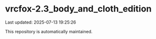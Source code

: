 # vrcfox-2.3_body_and_cloth_edition

Last updated: 2025-07-13 19:25:26

This repository is automatically maintained.

